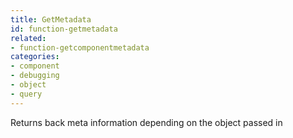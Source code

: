```yaml
---
title: GetMetadata
id: function-getmetadata
related:
- function-getcomponentmetadata
categories:
- component
- debugging
- object
- query
---
```


Returns back meta information depending on the object passed in
